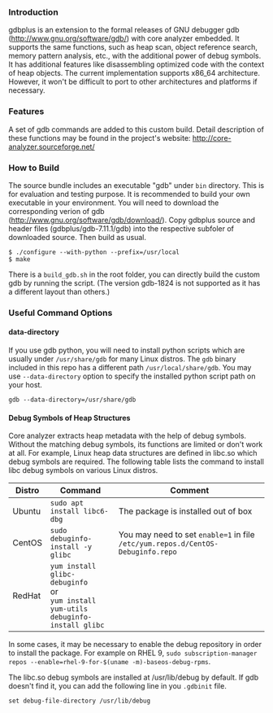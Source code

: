 ### Introduction
gdbplus is an extension to the formal releases of GNU debugger gdb
(http://www.gnu.org/software/gdb/) with core analyzer embedded. It supports
the same functions, such as heap scan, object reference search, memory pattern
analysis, etc., with the additional power of debug symbols. It has additional
features like disassembling optimized code with the context of heap objects. The
current implementation supports x86_64 architecture. However, it won't be
difficult to port to other architectures and platforms if necessary.

### Features
A set of gdb commands are added to this custom build. Detail description of
these functions may be found in the project's website:
http://core-analyzer.sourceforge.net/

### How to Build

The source bundle includes an executable "gdb" under `bin` directory. This is for
evaluation and testing purpose. It is recommended to build your own executable
in your environment. You will need to download the corresponding verion of gdb
(http://www.gnu.org/software/gdb/download/). Copy gdbplus source and header
files (gdbplus/gdb-7.11.1/gdb) into the respective subfoler of downloaded
source. Then build as usual.
```
$ ./configure --with-python --prefix=/usr/local
$ make
```

There is a `build_gdb.sh` in the root folder, you can directly build the custom gdb by running the script.
(The version gdb-1824 is not supported as it has a different layout than others.)

### Useful Command Options

#### data-directory
If you use gdb python, you will need to install python scripts which are usually
under `/usr/share/gdb` for many Linux distros. The `gdb` binary included in this
repo has a different path `/usr/local/share/gdb`. You may use `--data-directory` option
to specify the installed python script path on your host.
```
gdb --data-directory=/usr/share/gdb
```

#### Debug Symbols of Heap Structures
Core analyzer extracts heap metadata with the help of debug symbols. Without the
matching debug symbols, its functions are limited or don't work at all. For
example, Linux heap data structures are defined in libc.so which debug symbols
are required. The following table lists the command to install libc debug symbols
on various Linux distros.

|Distro|Command|Comment|
|------|-------|-------|
|Ubuntu|`sudo apt install libc6-dbg`|The package is installed out of box|
|CentOS|`sudo debuginfo-install -y glibc`|You may need to set `enable=1` in file `/etc/yum.repos.d/CentOS-Debuginfo.repo`|
|RedHat|`yum install glibc-debuginfo`<br>or<br>`yum install yum-utils`<br>`debuginfo-install glibc`| |

In some cases, it may be necessary to enable the debug repository in order to install the package. For example on RHEL 9, `sudo subscription-manager repos --enable=rhel-9-for-$(uname -m)-baseos-debug-rpms`.

The libc.so debug symbols are installed at /usr/lib/debug by default. If gdb doesn't find
it, you can add the following line in you `.gdbinit` file.
```
set debug-file-directory /usr/lib/debug
```
